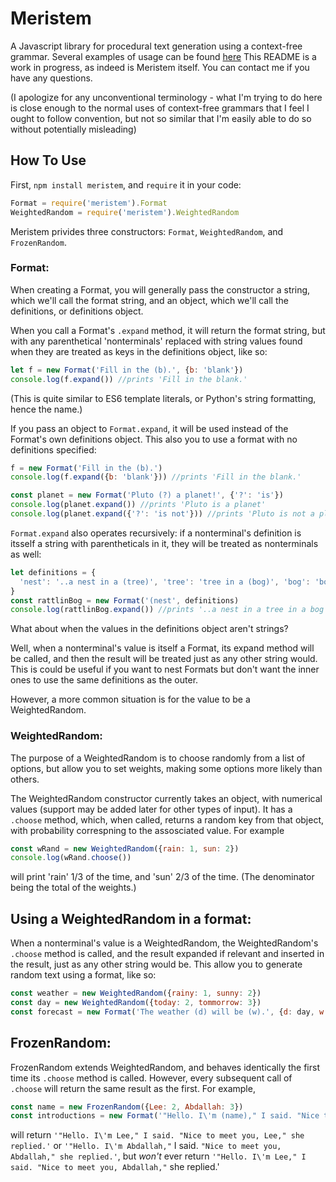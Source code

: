 Meristem
======

A Javascript library for procedural text generation using a context-free grammar.
Several examples of usage can be found [here](https://github.com/ForrestWeiswolf/Meristem-examples)
This README is a work in progress, as indeed is Meristem itself. You can contact me if you have any questions. 

(I apologize for any unconventional terminology - what I'm trying to do here is close enough to the normal uses of context-free grammars that I feel I ought to follow convention, but not so similar that I'm easily able to do so without potentially misleading)

How To Use
------
First, `npm install meristem`, and `require` it in your code:
```javascript
Format = require('meristem').Format
WeightedRandom = require('meristem').WeightedRandom
```
Meristem privides three constructors: `Format`, `WeightedRandom`, and `FrozenRandom`.

### Format:
When creating a Format, you will generally pass the constructor a string, which we'll call the format string, and an object, which we'll call the definitions, or definitions object. 

When you call a Format's `.expand` method, it will return the format string, but with any parenthetical 'nonterminals' replaced with string values found when they are treated as keys in the definitions object, like so:
```javascript
let f = new Format('Fill in the (b).', {b: 'blank'})
console.log(f.expand()) //prints 'Fill in the blank.'
```

(This is quite similar to ES6 template literals, or Python's string formatting, hence the name.)

If you pass an object to `Format.expand`, it will be used instead of the Format's own definitions object. This also you to use a format with no definitions specified:
```javascript
f = new Format('Fill in the (b).')
console.log(f.expand({b: 'blank'})) //prints 'Fill in the blank.'

const planet = new Format('Pluto (?) a planet!', {'?': 'is'})
console.log(planet.expand()) //prints 'Pluto is a planet'
console.log(planet.expand({'?': 'is not'})) //prints 'Pluto is not a planet'
```

`Format.expand` also operates recursively: if a nonterminal's definition is itsself a string with parentheticals in it, they will be treated as nonterminals as well:
```javascript
let definitions = {
  'nest': '..a nest in a (tree)', 'tree': 'tree in a (bog)', 'bog': 'bog down in the valley, oh!'
} 
const rattlinBog = new Format('(nest', definitions)
console.log(rattlinBog.expand()) //prints '..a nest in a tree in a bog down in the valley, oh!'
```

What about when the values in the definitions object aren't strings? 

Well, when a nonterminal's value is itself a Format, its expand method will be called, and then the result will be treated just as any other string would. This is could be useful if you want to nest Formats but don't want the inner ones to use the same definitions as the outer. 

However, a more common situation is for the value to be a WeightedRandom.

### WeightedRandom:
The purpose of a WeightedRandom is to choose randomly from a list of options, but allow you to set weights, making some options more likely than others.

The WeightedRandom constructor currently takes an object, with numerical values (support may be added later for other types of input). It has a `.choose` method, which, when called, returns a random key from that object, with probability correspning to the assosciated value. For example
```javascript
const wRand = new WeightedRandom({rain: 1, sun: 2})
console.log(wRand.choose())
```
will print 'rain' 1/3 of the time, and 'sun' 2/3 of the time. (The denominator being the total of the weights.) 

## Using a WeightedRandom in a format:
When a nonterminal's value is a WeightedRandom, the WeightedRandom's `.choose` method is called, and the result expanded if relevant and inserted in the result, just as any other string would be. This allow you to generate random text using a format, like so:
```javascript
const weather = new WeightedRandom({rainy: 1, sunny: 2})
const day = new WeightedRandom({today: 2, tommorrow: 3})
const forecast = new Format('The weather (d) will be (w).', {d: day, w: weather})
```

## FrozenRandom:
FrozenRandom extends WeightedRandom, and behaves identically the first time its `.choose` method is called. However, every subsequent call of `.choose` will return the same result as the first. For example,
```javascript
const name = new FrozenRandom({Lee: 2, Abdallah: 3})
const introductions = new Format('"Hello. I\'m (name)," I said. "Nice to meet you, (name)," she replied.', {d: day, w: weather})
```
will return `'"Hello. I\'m Lee," I said. "Nice to meet you, Lee," she replied.'` or `'"Hello. I\'m Abdallah,"` I said. `"Nice to meet you, Abdallah," she replied.'`, but *won't* ever return `'"Hello. I\'m Lee," I said. "Nice to meet you, Abdallah,"` she replied.'
